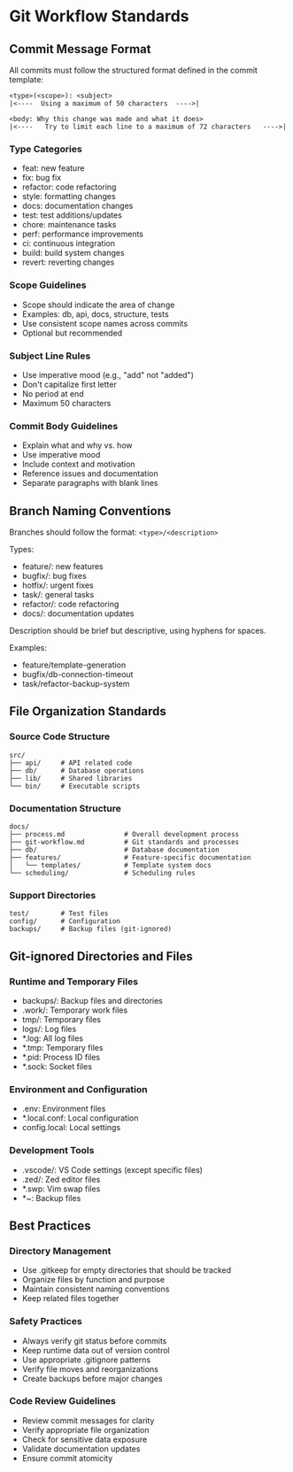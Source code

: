# Git Workflow Standards

## Commit Message Format

All commits must follow the structured format defined in the commit template:

```
<type>(<scope>): <subject>
|<----  Using a maximum of 50 characters  ---->|

<body: Why this change was made and what it does>
|<----   Try to limit each line to a maximum of 72 characters   ---->|
```

### Type Categories
- feat: new feature
- fix: bug fix
- refactor: code refactoring
- style: formatting changes
- docs: documentation changes
- test: test additions/updates
- chore: maintenance tasks
- perf: performance improvements
- ci: continuous integration
- build: build system changes
- revert: reverting changes

### Scope Guidelines
- Scope should indicate the area of change
- Examples: db, api, docs, structure, tests
- Use consistent scope names across commits
- Optional but recommended

### Subject Line Rules
- Use imperative mood (e.g., "add" not "added")
- Don't capitalize first letter
- No period at end
- Maximum 50 characters

### Commit Body Guidelines
- Explain what and why vs. how
- Use imperative mood
- Include context and motivation
- Reference issues and documentation
- Separate paragraphs with blank lines

## Branch Naming Conventions

Branches should follow the format: `<type>/<description>`

Types:
- feature/: new features
- bugfix/: bug fixes
- hotfix/: urgent fixes
- task/: general tasks
- refactor/: code refactoring
- docs/: documentation updates

Description should be brief but descriptive, using hyphens for spaces.

Examples:
- feature/template-generation
- bugfix/db-connection-timeout
- task/refactor-backup-system

## File Organization Standards

### Source Code Structure
```
src/
├── api/     # API related code
├── db/      # Database operations
├── lib/     # Shared libraries
└── bin/     # Executable scripts
```

### Documentation Structure
```
docs/
├── process.md               # Overall development process
├── git-workflow.md          # Git standards and processes
├── db/                      # Database documentation
├── features/                # Feature-specific documentation
│   └── templates/           # Template system docs
└── scheduling/              # Scheduling rules
```

### Support Directories
```
test/        # Test files
config/      # Configuration
backups/     # Backup files (git-ignored)
```

## Git-ignored Directories and Files

### Runtime and Temporary Files
- backups/: Backup files and directories
- .work/: Temporary work files
- tmp/: Temporary files
- logs/: Log files
- *.log: All log files
- *.tmp: Temporary files
- *.pid: Process ID files
- *.sock: Socket files

### Environment and Configuration
- .env: Environment files
- *.local.conf: Local configuration
- config.local: Local settings

### Development Tools
- .vscode/: VS Code settings (except specific files)
- .zed/: Zed editor files
- *.swp: Vim swap files
- *~: Backup files

## Best Practices

### Directory Management
- Use .gitkeep for empty directories that should be tracked
- Organize files by function and purpose
- Maintain consistent naming conventions
- Keep related files together

### Safety Practices
- Always verify git status before commits
- Keep runtime data out of version control
- Use appropriate .gitignore patterns
- Verify file moves and reorganizations
- Create backups before major changes

### Code Review Guidelines
- Review commit messages for clarity
- Verify appropriate file organization
- Check for sensitive data exposure
- Validate documentation updates
- Ensure commit atomicity
